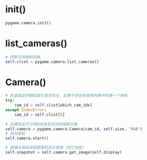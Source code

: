 # init()
```python
pygame.camera.init()
```

# list_cameras()
```python
# 获取可用相机列表
self.clist = pygame.camera.list_cameras()
```

# Camera()
```python
# 检查指定的相机索引是否存在，如果不存在则使用列表中的第一个相机
try:
    cam_id = self.clist[which_cam_idx]
except IndexError:
    cam_id = self.clist[0]
    
# 创建指定尺寸和RGB色彩空间的相机对象
self.camera = pygame.camera.Camera(cam_id, self.size, "RGB")
# 启动相机
self.camera.start()

# 直接从相机获取图像到显示表面（优化性能）
self.snapshot = self.camera.get_image(self.display)
```
